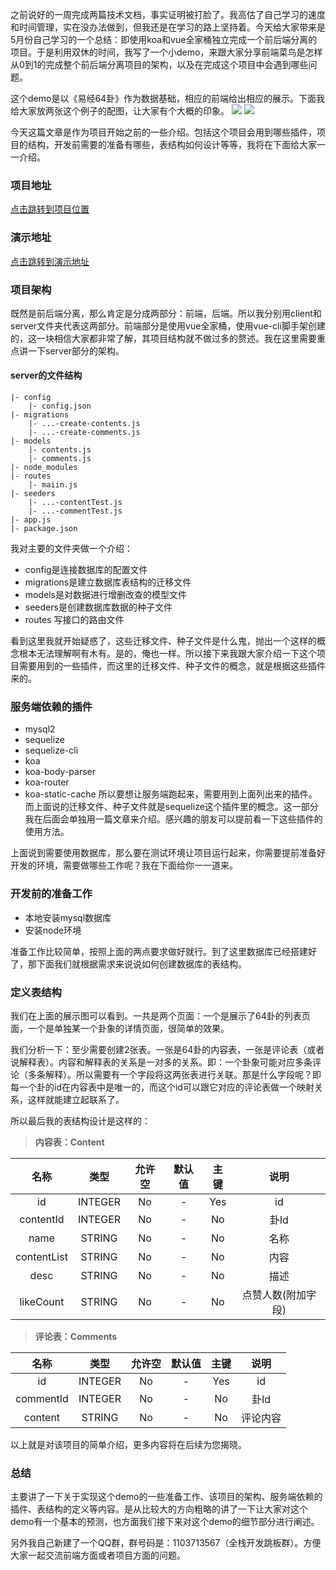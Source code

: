 之前说好的一周完成两篇技术文档，事实证明被打脸了。我高估了自己学习的速度和时间管理，实在没办法做到，但我还是在学习的路上坚持着。今天给大家带来是5月份自己学习的一个总结：即使用koa和vue全家桶独立完成一个前后端分离的项目。于是利用双休的时间，我写了一个小demo，来跟大家分享前端菜鸟是怎样从0到1的完成整个前后端分离项目的架构，以及在完成这个项目中会遇到哪些问题。

这个demo是以《易经64卦》作为数据基础，相应的前端给出相应的展示。下面我给大家放两张这个例子的配图，让大家有个大概的印象。
![](https://user-gold-cdn.xitu.io/2020/5/30/17264692c5035c5a?w=376&h=670&f=png&s=19019)
![](https://user-gold-cdn.xitu.io/2020/5/30/1726469bc8844a7d?w=371&h=660&f=png&s=17484)

今天这篇文章是作为项目开始之前的一些介绍。包括这个项目会用到哪些插件，项目的结构，开发前需要的准备有哪些，表结构如何设计等等，我将在下面给大家一一介绍。

### 项目地址
[点击跳转到项目位置](https://github.com/cute1baby/64gua)

### 演示地址
[点击跳转到演示地址](http://www.familyli.cn/)


### 项目架构
既然是前后端分离，那么肯定是分成两部分：前端，后端。所以我分别用client和server文件夹代表这两部分。前端部分是使用vue全家桶，使用vue-cli脚手架创建的，这一块相信大家都非常了解，其项目结构就不做过多的赘述。我在这里需要重点讲一下server部分的架构。

#### server的文件结构
```
|- config
    |- config.json
|- migrations
    |- ...-create-contents.js
    |- ...-create-comments.js
|- models
    |- contents.js
    |- comments.js
|- node_modules
|- routes
    |- maiin.js
|- seeders
    |- ...-contentTest.js
    |- ...-commentTest.js
|- app.js
|- package.json
```
我对主要的文件夹做一个介绍：
- config是连接数据库的配置文件
- migrations是建立数据库表结构的迁移文件
- models是对数据进行增删改查的模型文件
- seeders是创建数据库数据的种子文件
- routes 写接口的路由文件

看到这里我就开始疑惑了，这些迁移文件、种子文件是什么鬼，抛出一个这样的概念根本无法理解啊有木有。是的，俺也一样。所以接下来我跟大家介绍一下这个项目需要用到的一些插件，而这里的迁移文件、种子文件的概念，就是根据这些插件来的。


### 服务端依赖的插件
- mysql2
- sequelize
- sequelize-cli
- koa
- koa-body-parser
- koa-router
- koa-static-cache
所以要想让服务端跑起来，需要用到上面列出来的插件。而上面说的迁移文件、种子文件就是sequelize这个插件里的概念。这一部分我在后面会单独用一篇文章来介绍。感兴趣的朋友可以提前看一下这些插件的使用方法。

上面说到需要使用数据库，那么要在测试环境让项目运行起来，你需要提前准备好开发的环境，需要做哪些工作呢？我在下面给你一一道来。


### 开发前的准备工作
- 本地安装mysql数据库
- 安装node环境

准备工作比较简单，按照上面的两点要求做好就行。到了这里数据库已经搭建好了，那下面我们就根据需求来说说如何创建数据库的表结构。


### 定义表结构
我们在上面的展示图可以看到。一共是两个页面：一个是展示了64卦的列表页面，一个是单独某一个卦象的详情页面，很简单的效果。

我们分析一下：至少需要创建2张表。一张是64卦的内容表，一张是评论表（或者说解释表）。内容和解释表的关系是一对多的关系。即：一个卦象可能对应多条评论（多条解释）。所以需要有一个字段将这两张表进行关联。那是什么字段呢？即每一个卦的id在内容表中是唯一的，而这个id可以跟它对应的评论表做一个映射关系，这样就能建立起联系了。

所以最后我的表结构设计是这样的：
> **内容表：Content**

|名称|类型|允许空|默认值|主键|说明|
|:--:|:--:|:--:|:--:|:--:|:--:|
| id | INTEGER | No | - | Yes | id |
| contentId | INTEGER | No | - | No | 卦Id |
| name | STRING | No | - | No | 名称 |
| contentList | STRING | No | - | No | 内容 |
| desc | STRING | No | - | No | 描述 |
| likeCount | STRING | No | - | No | 点赞人数(附加字段) |

> **评论表：Comments**

|名称|类型|允许空|默认值|主键|说明|
|:--:|:--:|:--:|:--:|:--:|:--:|
| id | INTEGER | No | - | Yes | id |
| commentId | INTEGER | No | - | No | 卦Id |
| content | STRING | No | - | No | 评论内容 |

以上就是对该项目的简单介绍，更多内容将在后续为您揭晓。

### 总结
主要讲了一下关于实现这个demo的一些准备工作、该项目的架构、服务端依赖的插件、表结构的定义等内容。是从比较大的方向粗略的讲了一下让大家对这个demo有一个基本的预测，也方面我们接下来对这个demo的细节部分进行阐述。


另外我自己新建了一个QQ群，群号码是：1103713567（全栈开发跳板群）。方便大家一起交流前端方面或者项目方面的问题。

